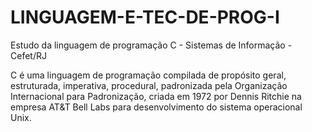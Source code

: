 # LINGUAGEM-E-TEC-DE-PROG-I

Estudo da linguagem de programação C - Sistemas de Informação - Cefet/RJ

C é uma linguagem de programação compilada de propósito geral, estruturada, imperativa, procedural, padronizada pela Organização Internacional para Padronização, criada em 1972 por Dennis Ritchie na empresa AT&T Bell Labs para desenvolvimento do sistema operacional Unix.